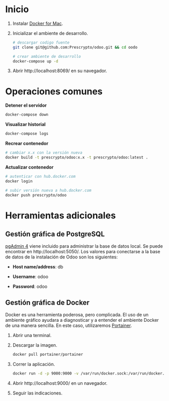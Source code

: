 # Inicio

1. Instalar [Docker for Mac][docker].

2. Inicializar el ambiente de desarrollo.

    ```sh
    # descargar codigo fuente
    git clone git@github.com:Prescrypto/odoo.git && cd oodo

    # crear ambiente de desarrollo
    docker-compose up -d
    ```

3. Abrir http://localhost:8069/ en su navegador.

# Operaciones comunes

**Detener el servidor**

```sh
docker-compose down
```

**Visualizar historial**

```sh
docker-compose logs
```

**Recrear contenedor**

```sh
# cambiar x.x con la versión nueva
docker build -t prescrypto/odoo:x.x -t prescrypto/odoo:latest .
```

**Actualizar contenedor**

```sh
# autenticar con hub.docker.com
docker login

# subir versión nueva a hub.docker.com
docker push prescrypto/odoo
```

# Herramientas adicionales

## Gestión gráfica de PostgreSQL

[pgAdmin 4][pgadmin] viene incluido para administrar la base de datos local. Se puede encontrar en  http://localhost:5050/. Los valores para conectarse a la base de datos de la instalación de Odoo son los siguientes:

- **Host name/address**: db

- **Username**: odoo

- **Password**: odoo

## Gestión gráfica de Docker

Docker es una herramienta poderosa, pero complicada. El uso de un ambiente gráfico ayudara a diagnosticar y a entender el ambiente Docker de una manera sencilla. En este caso, utilizaremos [Portainer][portainer].

1. Abrir una terminal.

2. Descargar la imagen.

    ```sh
    docker pull portainer/portainer
    ```

3. Correr la aplicación.

    ```sh
    docker run -d -p 9000:9000 -v /var/run/docker.sock:/var/run/docker.sock portainer/portainer
    ```

4. Abrir http://localhost:9000/ en un navegador.

5. Seguir las indicaciones.

[docker]: https://docs.docker.com/docker-for-mac/install/#what-to-know-before-you-install
[portainer]: https://portainer.io/
[pgadmin]: https://www.pgadmin.org/

